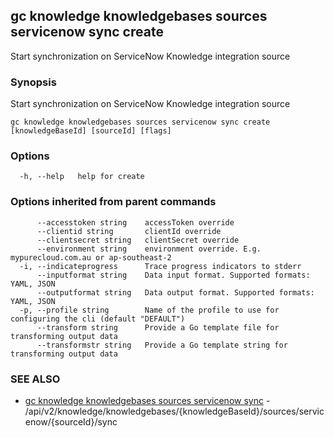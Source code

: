 ## gc knowledge knowledgebases sources servicenow sync create

Start synchronization on ServiceNow Knowledge integration source

### Synopsis

Start synchronization on ServiceNow Knowledge integration source

```
gc knowledge knowledgebases sources servicenow sync create [knowledgeBaseId] [sourceId] [flags]
```

### Options

```
  -h, --help   help for create
```

### Options inherited from parent commands

```
      --accesstoken string    accessToken override
      --clientid string       clientId override
      --clientsecret string   clientSecret override
      --environment string    environment override. E.g. mypurecloud.com.au or ap-southeast-2
  -i, --indicateprogress      Trace progress indicators to stderr
      --inputformat string    Data input format. Supported formats: YAML, JSON
      --outputformat string   Data output format. Supported formats: YAML, JSON
  -p, --profile string        Name of the profile to use for configuring the cli (default "DEFAULT")
      --transform string      Provide a Go template file for transforming output data
      --transformstr string   Provide a Go template string for transforming output data
```

### SEE ALSO

* [gc knowledge knowledgebases sources servicenow sync](gc_knowledge_knowledgebases_sources_servicenow_sync.html)	 - /api/v2/knowledge/knowledgebases/{knowledgeBaseId}/sources/servicenow/{sourceId}/sync


